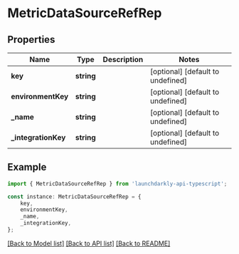 # MetricDataSourceRefRep


## Properties

Name | Type | Description | Notes
------------ | ------------- | ------------- | -------------
**key** | **string** |  | [optional] [default to undefined]
**environmentKey** | **string** |  | [optional] [default to undefined]
**_name** | **string** |  | [optional] [default to undefined]
**_integrationKey** | **string** |  | [optional] [default to undefined]

## Example

```typescript
import { MetricDataSourceRefRep } from 'launchdarkly-api-typescript';

const instance: MetricDataSourceRefRep = {
    key,
    environmentKey,
    _name,
    _integrationKey,
};
```

[[Back to Model list]](../README.md#documentation-for-models) [[Back to API list]](../README.md#documentation-for-api-endpoints) [[Back to README]](../README.md)
